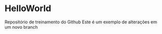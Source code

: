 # HelloWorld
Repositório de treinamento do Github
Este é um exemplo de alterações em um novo branch

